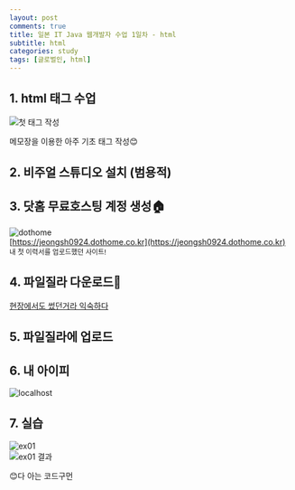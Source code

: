 ```yaml
---
layout: post
comments: true
title: 일본 IT Java 웹개발자 수업 1일차 - html
subtitle: html
categories: study
tags: [글로벌인, html]
---
```


## 1\. html 태그 수업

![첫 태그 작성](https://jsh0924.github.io/assets/images/posts/240307_1.png)

메모장을 이용한 아주 기초 태그 작성😊<br>

## 2\. 비주얼 스튜디오 설치 (범용적)<br>

## 3\. 닷홈 무료호스팅 계정 생성🏠<br>

![dothome](https://jsh0924.github.io/assets/images/posts/240307_2.png)<br>
[https://jeongsh0924.dothome.co.kr](https://jeongsh0924.dothome.co.kr)<br>
<span style="font-size: 12px;">내 첫 이력서를 업로드했던 사이트!</span>

## 4\. 파일질라 다운로드📂<br>
<u>현장에서도 썼던거라 익숙하다</u>

## 5\. 파일질라에 업로드

## 6\. 내 아이피

![localhost](https://jsh0924.github.io/assets/images/posts/240307_5.png)<br>

## 7\. 실습

![ex01](https://jsh0924.github.io/assets/images/posts/240307_3.png)<br>
![ex01 결과](https://jsh0924.github.io/assets/images/posts/240307_4.png)<br>

😊다 아는 코드구먼<br>